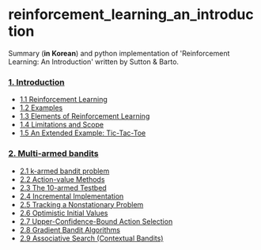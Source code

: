 # reinforcement_learning_an_introduction
Summary (**in Korean**) and python implementation of 'Reinforcement Learning: An Introduction' written by Sutton &amp; Barto. 

### [1. Introduction](https://nbviewer.jupyter.org/github/Curt-Park/reinforcement_learning_an_introduction/blob/master/ch01_introduction/introduction.ipynb?flush_cache=True)

* [1.1 Reinforcement Learning](https://nbviewer.jupyter.org/github/Curt-Park/reinforcement_learning_an_introduction/blob/master/ch01_introduction/introduction.ipynb?flush_cache=True#1.1-Reinforcement-Learning)
* [1.2 Examples](https://nbviewer.jupyter.org/github/Curt-Park/reinforcement_learning_an_introduction/blob/master/ch01_introduction/introduction.ipynb?flush_cache=True#1.2-Examples)
* [1.3 Elements of Reinforcement Learning](https://nbviewer.jupyter.org/github/Curt-Park/reinforcement_learning_an_introduction/blob/master/ch01_introduction/introduction.ipynb?flush_cache=True#1.3-Elements-of-Reinforcement-Learning)
* [1.4 Limitations and Scope](https://nbviewer.jupyter.org/github/Curt-Park/reinforcement_learning_an_introduction/blob/master/ch01_introduction/introduction.ipynb?flush_cache=True#1.4-Limitations-and-Scope)
* [1.5 An Extended Example: Tic-Tac-Toe](https://nbviewer.jupyter.org/github/Curt-Park/reinforcement_learning_an_introduction/blob/master/ch01_introduction/introduction.ipynb?flush_cache=True#1.5-An-Extended-Example:-Tic-Tac-Toe)

### [2. Multi-armed bandits](https://nbviewer.jupyter.org/github/Curt-Park/reinforcement_learning_an_introduction/blob/master/ch02_multi-armed_bandits/multi-armed_bandits.ipynb?flush_cache=True)

* [2.1 k-armed bandit problem](https://nbviewer.jupyter.org/github/Curt-Park/reinforcement_learning_an_introduction/blob/master/ch02_multi-armed_bandits/multi-armed_bandits.ipynb?flush_cache=True#2.1-k-armed-bandit-problem)
* [2.2 Action-value Methods](https://nbviewer.jupyter.org/github/Curt-Park/reinforcement_learning_an_introduction/blob/master/ch02_multi-armed_bandits/multi-armed_bandits.ipynb?flush_cache=True#2.2-Action-value-Methods)
* [2.3 The 10-armed Testbed](https://nbviewer.jupyter.org/github/Curt-Park/reinforcement_learning_an_introduction/blob/master/ch02_multi-armed_bandits/multi-armed_bandits.ipynb?flush_cache=True#2.3-The-10-armed-Testbed)
* [2.4 Incremental Implementation](https://nbviewer.jupyter.org/github/Curt-Park/reinforcement_learning_an_introduction/blob/master/ch02_multi-armed_bandits/multi-armed_bandits.ipynb?flush_cache=True#2.4-Incremental-Implementation)
* [2.5 Tracking a Nonstationary Problem](https://nbviewer.jupyter.org/github/Curt-Park/reinforcement_learning_an_introduction/blob/master/ch02_multi-armed_bandits/multi-armed_bandits.ipynb?flush_cache=True#2.5-Tracking-a-Nonstationary-Problem)
* [2.6 Optimistic Initial Values](https://nbviewer.jupyter.org/github/Curt-Park/reinforcement_learning_an_introduction/blob/master/ch02_multi-armed_bandits/multi-armed_bandits.ipynb?flush_cache=True#2.6-Optimistic-Initial-Values)
* [2.7 Upper-Confidence-Bound Action Selection](https://nbviewer.jupyter.org/github/Curt-Park/reinforcement_learning_an_introduction/blob/master/ch02_multi-armed_bandits/multi-armed_bandits.ipynb?flush_cache=True#2.7-Upper-Confidence-Bound-Action-Selection)
* [2.8 Gradient Bandit Algorithms](https://nbviewer.jupyter.org/github/Curt-Park/reinforcement_learning_an_introduction/blob/master/ch02_multi-armed_bandits/multi-armed_bandits.ipynb?flush_cache=True#2.8-Gradient-Bandit-Algorithms)
* [2.9 Associative Search (Contextual Bandits)](https://nbviewer.jupyter.org/github/Curt-Park/reinforcement_learning_an_introduction/blob/master/ch02_multi-armed_bandits/multi-armed_bandits.ipynb?flush_cache=True#2.9-Associative-Search-(Contextual-Bandits))
